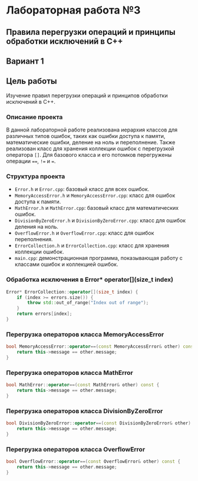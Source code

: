 # Лабораторная работа №3 #

## Правила перегрузки операций и принципы обработки исключений в C++ ##

## Вариант 1 ##

## Цель работы ##
Изучение правил перегрузки операций и принципов обработки исключений в C++.

### Описание проекта ###
В данной лабораторной работе реализована иерархия классов для различных типов ошибок, таких как ошибки доступа к памяти, математические ошибки, деление на ноль и переполнение. Также реализован класс для хранения коллекции ошибок с перегрузкой оператора `[]`. Для базового класса и его потомков перегружены операции `==`, `!=` и `=`.

### Структура проекта ###

- `Error.h` и `Error.cpp`: базовый класс для всех ошибок.
- `MemoryAccessError.h` и `MemoryAccessError.cpp`: класс для ошибок доступа к памяти.
- `MathError.h` и `MathError.cpp`: базовый класс для математических ошибок.
- `DivisionByZeroError.h` и `DivisionByZeroError.cpp`: класс для ошибок деления на ноль.
- `OverflowError.h` и `OverflowError.cpp`: класс для ошибок переполнения.
- `ErrorCollection.h` и `ErrorCollection.cpp`: класс для хранения коллекции ошибок.
- `main.cpp`: демонстрационная программа, показывающая работу с классами ошибок и коллекцией ошибок.

### Обработка исключения в Error* operator[](size_t index) ###
```c++
Error* ErrorCollection::operator[](size_t index) {
    if (index >= errors.size()) {
        throw std::out_of_range("Index out of range");
    }
    return errors[index];
}
```
### Перегрузка операторов класса MemoryAccessError ###
```c++
bool MemoryAccessError::operator==(const MemoryAccessError& other) const {
    return this->message == other.message;
}
```
### Перегрузка операторов класса MathError ###
```c++
bool MathError::operator==(const MathError& other) const {
    return this->message == other.message;
}

```
### Перегрузка операторов класса DivisionByZeroError ###
```c++
bool DivisionByZeroError::operator==(const DivisionByZeroError& other) const {
    return this->message == other.message;
}

```
### Перегрузка операторов класса OverflowError ###
```c++
bool OverflowError::operator==(const OverflowError& other) const {
    return this->message == other.message;
}

```
